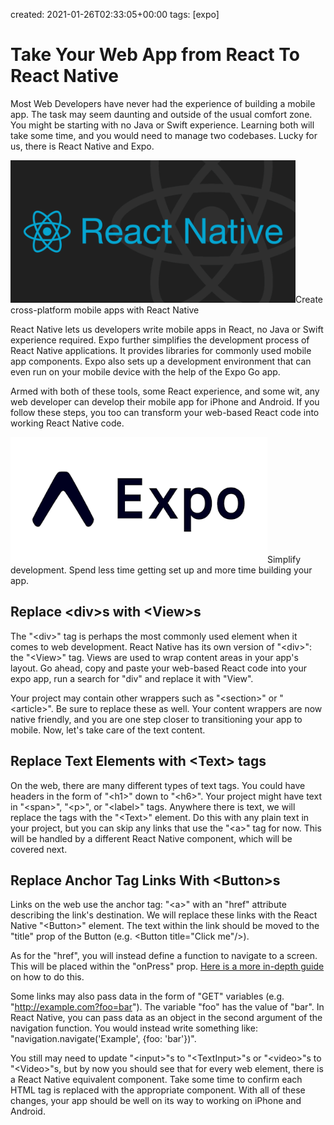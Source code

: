 created: 2021-01-26T02:33:05+00:00
tags: [expo]

# Take Your Web App from React To React Native

Most Web Developers have never had the experience of building a mobile app. The task may seem daunting and outside of the usual comfort zone. You might be starting with no Java or Swift experience. Learning both will take some time, and you would need to manage two codebases. Lucky for us, there is React Native and Expo.

<img alt="" src="images/reactNative.png" height="228" width="456" />Create cross-platform mobile apps with React Native

React Native lets us developers write mobile apps in React, no Java or Swift experience required. Expo further simplifies the development process of React Native applications. It provides libraries for commonly used mobile app components. Expo also sets up a development environment that can even run on your mobile device with the help of the Expo Go app.

Armed with both of these tools, some React experience, and some wit, any web developer can develop their mobile app for iPhone and Android. If you follow these steps, you too can transform your web-based React code into working React Native code.

<img alt="" src="images/expo-logo.png" height="201" width="411" />Simplify development. Spend less time getting set up and more time building your app.

## Replace \<div\>s with \<View\>s

The "\<div\>" tag is perhaps the most commonly used element when it comes to web development. React Native has its own version of "\<div\>": the "\<View\>" tag. Views are used to wrap content areas in your app's layout. Go ahead, copy and paste your web-based React code into your expo app, run a search for "div" and replace it with "View".

Your project may contain other wrappers such as "\<section\>" or "\<article\>". Be sure to replace these as well. Your content wrappers are now native friendly, and you are one step closer to transitioning your app to mobile. Now, let's take care of the text content.

## Replace Text Elements with \<Text\> tags

On the web, there are many different types of text tags. You could have headers in the form of "\<h1\>" down to "\<h6\>". Your project might have text in "\<span\>", "\<p\>", or "\<label\>" tags. Anywhere there is text, we will replace the tags with the "\<Text\>" element. Do this with any plain text in your project, but you can skip any links that use the "\<a\>" tag for now. This will be handled by a different React Native component, which will be covered next.

## Replace Anchor Tag Links With \<Button\>s

Links on the web use the anchor tag: "\<a\>" with an "href" attribute describing the link's destination. We will replace these links with the React Native "\<Button\>" element. The text within the link should be moved to the "title" prop of the Button (e.g. \<Button title="Click me"/\>).

As for the "href", you will instead define a function to navigate to a screen. This will be placed within the "onPress" prop. [Here is a more in-depth guide](https://reactnative.dev/docs/navigation) on how to do this.

Some links may also pass data in the form of "GET" variables (e.g. "http://example.com?foo=bar"). The variable "foo" has the value of "bar". In React Native, you can pass data as an object in the second argument of the navigation function. You would instead write something like: "navigation.navigate('Example', {foo: 'bar'})".

 You still may need to update "\<input\>"s to "\<TextInput\>"s or "\<video\>"s to "\<Video\>"s, but by now you should see that for every web element, there is a React Native equivalent component. Take some time to confirm each HTML tag is replaced with the appropriate component. With all of these changes, your app should be well on its way to working on iPhone and Android.

